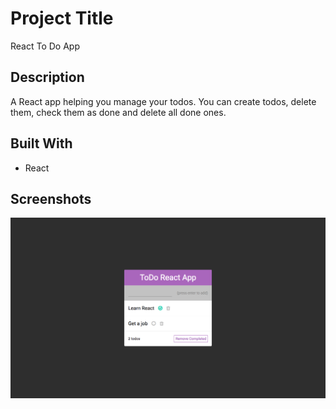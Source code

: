 # Project Title

React To Do App

## Description

A React app helping you manage your todos. You can create todos, delete them, check them as done and delete all done ones.

## Built With

* React

## Screenshots

![alt text](public/screenshot-todo-new.png)
